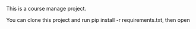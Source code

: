 This is a course manage project.

You can clone this project and run pip install -r requirements.txt, then open 
